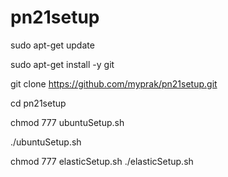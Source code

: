 # pn21setup

sudo apt-get update

sudo apt-get install -y git

git clone https://github.com/myprak/pn21setup.git

cd pn21setup

chmod 777 ubuntuSetup.sh

./ubuntuSetup.sh

chmod 777 elasticSetup.sh 
./elasticSetup.sh 
